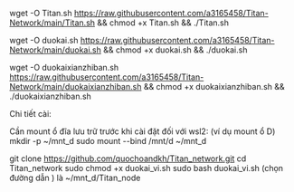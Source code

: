 wget -O Titan.sh https://raw.githubusercontent.com/a3165458/Titan-Network/main/Titan.sh && chmod +x Titan.sh && ./Titan.sh

wget -O duokai.sh https://raw.githubusercontent.com/a3165458/Titan-Network/main/duokai.sh && chmod +x duokai.sh && ./duokai.sh

wget -O duokaixianzhiban.sh https://raw.githubusercontent.com/a3165458/Titan-Network/main/duokaixianzhiban.sh && chmod +x duokaixianzhiban.sh && ./duokaixianzhiban.sh

Chi tiết cài:

Cần mount ổ đĩa lưu trữ trước khi cài đặt 
đối với wsl2: (ví dụ mount ổ D)
mkdir -p ~/mnt_d
sudo mount --bind /mnt/d ~/mnt_d

git clone https://github.com/quochoandkh/Titan_network.git
cd Titan_network
sudo chmod +x duokai_vi.sh
sudo bash duokai_vi.sh
(chọn đường dẫn ) là ~/mnt_d/Titan_node
